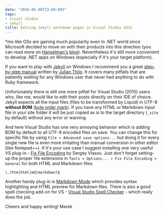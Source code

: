 ```yaml
---
date: "2016-05-08T23:00:00Z"
tags:
- visual studio
- jekyll
title: Editing Jekyll markdown pages in Visual Studio 2015
---
```

*nix-like OSs are gaining much popularity even in .NET world since Microsoft decided to move on with their products into this direction (you can read more on [Hanselman's](http://www.hanselman.com/blog/DevelopersCanRunBashShellAndUsermodeUbuntuLinuxBinariesOnWindows10.aspx) [blog](http://www.hanselman.com/blog/AnUpdateOnASPNETCore10RC2.aspx)). Nevertheless it's still more convenient to develop .NET apps on Windows (especially if it's your target platform).

If you want to play with [Jekyll](http://jekyllrb.com) on Windows I recommend you a great [step-by-step manual](http://jekyll-windows.juthilo.com) written by [Julian Thilo](https://twitter.com/juthilo). It covers many pitfalls that are patiently waiting for any Windows user that never had anything to do with Ruby framework.

Unfortunately there is still one more pitfall for Visual Studio (2015) users who, like me, would like to edit their posts directly on their IDE of choice. Jekyll expects all the input files (files to be transformed by Liquid) in UTF-8 **without BOM** ([byte order mark](https://en.wikipedia.org/wiki/Byte_order_mark)). If you have any HTML or Markdown input file in your site folder it will be just copied as is to the target directory (`_site` by default) without any error or warning. 

And here Visual Studio has one very annoying behavior which is adding BOM by default to all UTF-8 encoded files on save. You can change this for specific file by using `File > Advanced save options...` but doing it for every single new file is even more irritating than manual conversion in other editor (like Notepad++). If it's your use case I suggest installing one very useful VS plug-in - [Fix File Encoding](https://visualstudiogallery.msdn.microsoft.com/540ac2d8-f881-4794-8b00-810d28257b70) by Sergey Vlasov. Just don't forget setting-up the proper file extensions in `Tools > Options... > Fix File Encoding > General` for both HTML and Markdown files:

```
\.(htm|html|md|markdown)$
```

Another handy plug-in is [Markdown Mode](http://visualstudiogallery.msdn.microsoft.com/0855e23e-4c4c-4c82-8b39-24ab5c5a7f79) which provides syntax highlighting and HTML preview for Markdown files. There is also a good spell checking add-on for VS - [Visual Studio Spell Checker](https://github.com/EWSoftware/VSSpellChecker/wiki) - which really does the job.

Cheers and happy writing! 
Marek